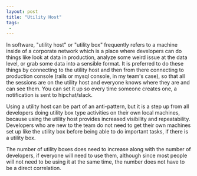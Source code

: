 ```yaml
---
layout: post
title: "Utility Host"
tags:
 -
---
```


In software, "utility host" or "utility box" frequently refers to a machine inside of a corporate network which is a place where developers can do things like look at data in production, analyze some weird issue at the data level, or grab some data into a sensible format. It is preferred to do these things by connecting to the utility host and then from there connecting to production console (rails or mysql console, in my team's case), so that all the sessions are on the utility host and everyone knows where they are and can see them. You can set it up so every time someone creates one, a notification is sent to hipchat/slack.

Using a utility host can be part of an anti-pattern, but it is a step up from all developers doing utility box type activities on their own local machines, because using the utility host provides increased visibility and repeatability. Developers who are new to the team do not need to get their own machines set up like the utility box before being able to do important tasks, if there is a utility box.

The number of utility boxes does need to increase along with the number of developers, if everyone will need to use them, although since most people will not need to be using it at the same time, the number does not have to be a direct correlation.
